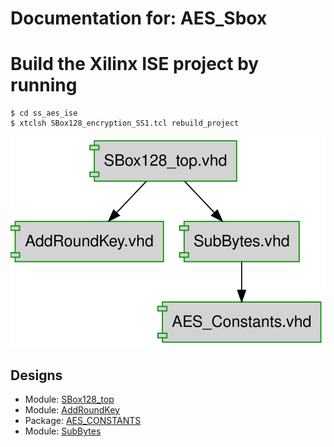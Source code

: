 # Documentation for: AES_Sbox

# Build the Xilinx ISE project by running

```shell
$ cd ss_aes_ise
$ xtclsh SBox128_encryption_SS1.tcl rebuild_project
```


![system](./doc/dependency_graph.svg "System")
## Designs

- Module: [SBox128_top ](./doc/SBox128_top.md)
- Module: [AddRoundKey ](./doc/AddRoundKey.md)
- Package: [AES_CONSTANTS ](./doc/AES_Constants.md)
- Module: [SubBytes ](./doc/SubBytes.md)


